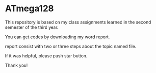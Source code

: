 # ATmega128
This repository is based on my class assignments learned in the second semester of the third year.

You can get codes by downloading my word report. 

report consist with two or three steps about the topic named file.

If it was helpful, please push star button.

Thank you!
